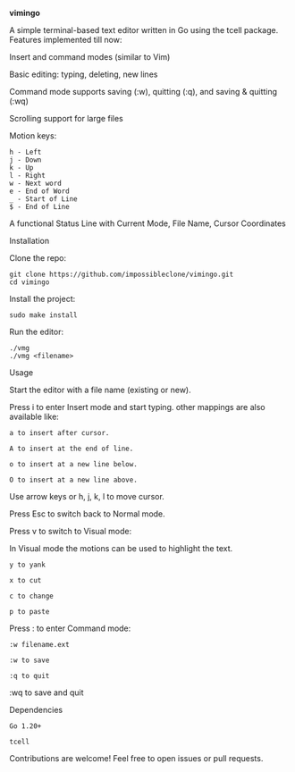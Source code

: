 **vimingo**

A simple terminal-based text editor written in Go using the tcell package.
Features implemented till now:

Insert and command modes (similar to Vim)

Basic editing: typing, deleting, new lines

Command mode supports saving (:w), quitting (:q), and saving & quitting (:wq)

Scrolling support for large files

Motion keys:
    
    h - Left
    j - Down
    k - Up
    l - Right
    w - Next word
    e - End of Word
    _ - Start of Line
    $ - End of Line

A functional Status Line with Current Mode, File Name, Cursor Coordinates

Installation

Clone the repo:

    git clone https://github.com/impossibleclone/vimingo.git
    cd vimingo

Install the project:

    sudo make install 

Run the editor:

    ./vmg
    ./vmg <filename>

Usage

Start the editor with a file name (existing or new).

Press i to enter Insert mode and start typing.
other mappings are also available like:

    a to insert after cursor.

    A to insert at the end of line.

    o to insert at a new line below.

    O to insert at a new line above.

Use arrow keys or h, j, k, l to move cursor.

Press Esc to switch back to Normal mode.

Press v to switch to Visual mode:

In Visual mode the motions can be used to highlight the text.

    y to yank

    x to cut

    c to change

    p to paste

Press : to enter Command mode:

    :w filename.ext

    :w to save

    :q to quit

:wq to save and quit

Dependencies

    Go 1.20+

    tcell

Contributions are welcome! Feel free to open issues or pull requests.
